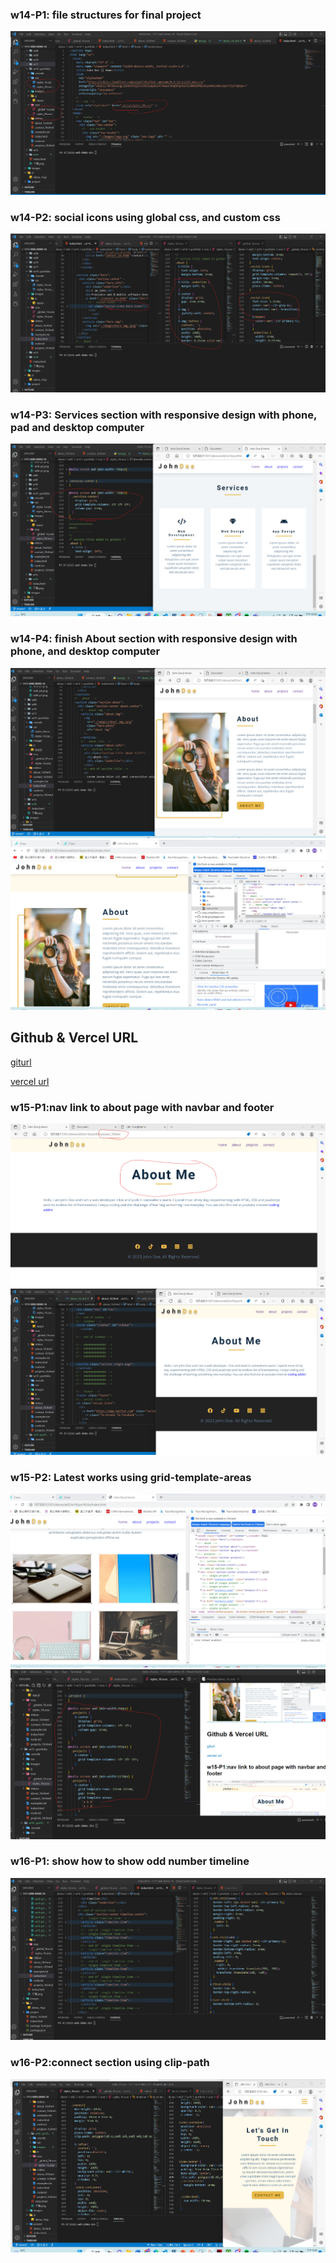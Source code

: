 ### w14-P1: file structures for final project

![](w14-p1.png)

### w14-P2: social icons using global css, and custom css

![](w14-p2.png)

### w14-P3: Services section with responsive design with phone, pad and desktop computer

![](w14-p3.png)

### w14-P4: finish About section with responsive design with phone, and desktop computer

![](w14-p4.png)
![](w14-p5.png)

## Github & Vercel URL

[giturl](https://github.com/wurrrrrrrrrr/1111-web-demo-16)

[vercel url](https://1111-web-demo-16-g6mx.vercel.app/)

### w15-P1:nav link to about page with navbar and footer

![](w15-p1.png)
![](w15-p2.png)

### w15-P2: Latest works using grid-template-areas

![](w15-p3.png)
![](w15-p4.png)

### w16-P1: show how to show odd number timeline

![](w16-p1.png)

### w16-P2:connect section using clip-path

![](w16-p2.png)
